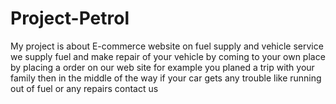 # Project-Petrol
My project is about E-commerce website on fuel supply and vehicle service we supply fuel and make repair of your vehicle  by coming to your own place by placing a order on our web site for example you planed a trip with your family then in the middle of the way if your car gets any trouble like running out of fuel or any repairs contact us    
